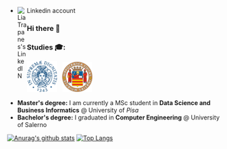 - Linkedin account <a href="https://www.linkedin.com/in/lia-trapanese/">
  <img align="left" alt="Lia Trapanes's LinkedIN" width="22px" src="https://raw.githubusercontent.com/peterthehan/peterthehan/master/assets/linkedin.svg" />
</a>


### Hi there 👋

<!--
**liatrapanese/liatrapanese** is a ✨ _special_ ✨ repository because its `README.md` (this file) appears on your GitHub profile.

Here are some ideas to get you started:

-  I’m currently working on 
- 🌱 I’m currently learning ...
- 👯 I’m looking to collaborate on ...
- 🤔 I’m looking for help with ...
- 💬 Ask me about ...
- 📫 How to reach me: ...
- 😄 Pronouns: ...
- ⚡ Fun fact: ...
-->

### Studies 🎓:
<img width=70px src="unipi_logo.png" /> &nbsp; <img width=70px src="universita-degli-studi-di-salerno-unisa-logo-CB7C462BBB-seeklogo.com.png" /> &nbsp;  
* **Master's degree:** I am currently a MSc student in **Data Science and Business Informatics** @ University of _Pisa_
* **Bachelor's degree:** I graduated in **Computer Engineering**  @ University of Salerno<br>

[![Anurag's github stats](https://github-readme-stats.vercel.app/api?username=lia-trapanese)](https://github.com/anuraghazra/github-readme-stats)           [![Top Langs](https://github-readme-stats.vercel.app/api/top-langs/?username=liatr98&layout=compact)](https://github.com/anuraghazra/github-readme-stats)

